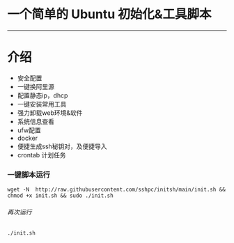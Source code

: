 # 一个简单的 Ubuntu 初始化&工具脚本

---

# 介绍

* 安全配置
* 一键换阿里源
* 配置静态ip，dhcp
* 一键安装常用工具
* 强力卸载web环境&软件
* 系统信息查看
* ufw配置
* docker
* 便捷生成ssh秘钥对，及便捷导入
* crontab 计划任务

### 一键脚本运行

```
wget -N  http://raw.githubusercontent.com/sshpc/initsh/main/init.sh && chmod +x init.sh && sudo ./init.sh
```

###### 再次运行

```
./init.sh
```
